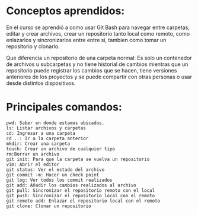 # Conceptos aprendidos:

En el curso se aprendió a como usar Git Bash para navegar entre carpetas, editar y crear archivos, crear un repositorio tanto local como remoto, como enlazarlos y sincronizarlos entre entre si, tambien como tomar un repositorio y clonarlo.

Que diferencia un repositorio de una carpeta normal: Es solo un contenedor de archivos u subcarpetas y no tiene historial de cambios mientras que un repositorio puede registrar los cambios que se hacen, tiene versiones anteriores de los proyectos y se puede compartir con otras personas o usar desde distintos dispositivos.

# Principales comandos:
    pwd: Saber en donde estamos ubicados.
    ls: Listar archivos y carpetas
    cd: Ingresar a una carpeta
    cd ..: Ir a la carpeta anterior
    mkdir: Crear una carpeta
    touch: Crear un archivo de cualquier tipo
    rm:Borrar un archivo
    git init: Para que la carpeta se vuelva un repositorio
    vim: Abrir el editor
    git status: Ver el estado del archivo
    git commit -m: Hacer un check point
    git log: Ver todos los commit realizados
    git add: Añadir los cambios realizados al archivo
    git pull: Sincronizar el repositorio remoto con el local
    git push: Sincronizar el repositorio local con el remoto
    git remote add: Enlazar el repositorio local con el remoto
    git clone: Clonar un repositorio


